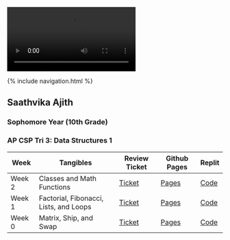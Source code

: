 <div id="video_wrapper">
  <video autoplay loop>
    <source src="https://data.whicdn.com/images/315988690/original.gif" type="video/mp4">
  </video>
</div>

{% include navigation.html %} 

## Saathvika Ajith
### Sophomore Year (10th Grade)
### AP CSP Tri 3: Data Structures 1

| Week  | Tangibles | Review Ticket  |  Github Pages | Replit |
|-------|-----------|----------------|---------------|--------|
| Week 2 |Classes and Math Functions| [Ticket]()  | [Pages](https://saathvika-ajith.github.io/Saathvika-Ajith/) | [Code](https://replit.com/@SaathvikaAjith1/Saathvika-Ajith#week2/classFactorial.py) |
| Week 1 |Factorial, Fibonacci, Lists, and Loops| [Ticket](https://github.com/Saathvika-Ajith/Saathvika-Ajith/issues/2)  | [Pages](https://saathvika-ajith.github.io/Saathvika-Ajith/) | [Code](https://replit.com/@SaathvikaAjith1/Saathvika-Ajith#week1/fibonacci.py) |
| Week 0 |Matrix, Ship, and Swap| [Ticket](https://github.com/Saathvika-Ajith/Saathvika-Ajith/issues/1)  | [Pages](https://saathvika-ajith.github.io/Saathvika-Ajith/) | [Code](https://replit.com/@SaathvikaAjith1/Saathvika-Ajith#week0/ship.py) |
